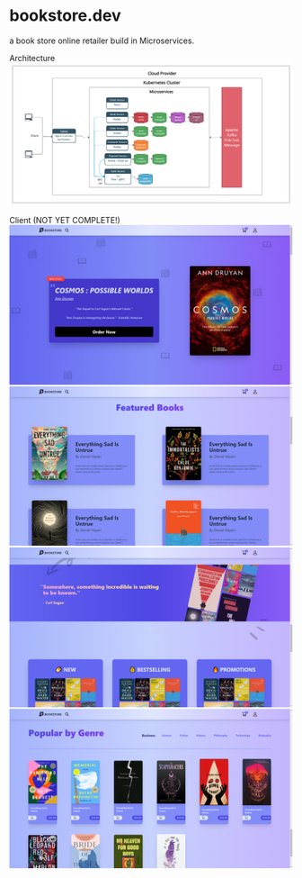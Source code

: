 # bookstore.dev
a book store online retailer build in Microservices.



Architecture
![Screenshot](bookstore.dev.png)


Client (NOT YET COMPLETE!)
![Screenshot](client1.png)
![Screenshot](client2.png)
![Screenshot](client3.png)
![Screenshot](client4.png)

